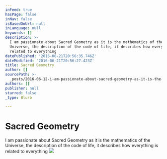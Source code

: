 ```yaml
---
inFeed: true
hasPage: false
inNav: false
isBasedOnUrl: null
inLanguage: null
keywords: []
description: >-
  I am passionate about Sacred Geometry as it is the mathematics of the
  Universe, the description of the code of life, it describes how everything is
  related to everything
datePublished: '2016-06-21T20:56:35.746Z'
dateModified: '2016-06-21T20:56:27.423Z'
title: Sacred Geometry
author: []
sourcePath: >-
  _posts/2016-06-12-i-am-passionate-about-sacred-geometry-as-it-is-the-mathemati.md
authors: []
publisher: null
starred: false
_type: Blurb

---
```

# Sacred Geometry

I am passionate about Sacred Geometry as it is the mathematics of the Universe, the description of the code of life, it describes how everything is related to everything
![](https://the-grid-user-content.s3-us-west-2.amazonaws.com/2afba572-996f-4ecf-8e8b-c208e429efe3.jpg)